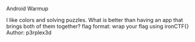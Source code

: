 Android Warmup

I like colors and solving puzzles. What is better than having an app that brings both of them together?
flag format: wrap your flag using ironCTF{}
Author: p3rplex3d
